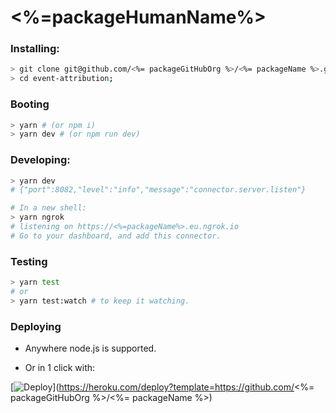 # <%=packageHumanName%>

### Installing:

```sh
> git clone git@github.com/<%= packageGitHubOrg %>/<%= packageName %>.git;
> cd event-attribution;
```

### Booting

```sh
> yarn # (or npm i)
> yarn dev # (or npm run dev)
```

### Developing:

```sh
> yarn dev
# {"port":8082,"level":"info","message":"connector.server.listen"}

# In a new shell:
> yarn ngrok
# listening on https://<%=packageName%>.eu.ngrok.io
# Go to your dashboard, and add this connector.
```

### Testing

```sh
> yarn test
# or
> yarn test:watch # to keep it watching.
```

### Deploying

* Anywhere node.js is supported.

* Or in 1 click with:

[![Deploy](https://www.herokucdn.com/deploy/button.png)](https://heroku.com/deploy?template=https://github.com/<%= packageGitHubOrg %>/<%= packageName %>)
